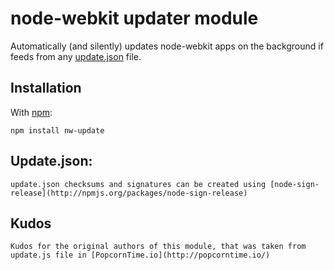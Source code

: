 node-webkit updater module
=======================================================

Automatically (and silently) updates node-webkit apps on the background
if feeds from any [update.json](http://torrentv.github.io/update.json) file.

## Installation 

With [npm](http://npmjs.org):

    npm install nw-update

## Update.json:

    update.json checksums and signatures can be created using [node-sign-release](http://npmjs.org/packages/node-sign-release)

## Kudos

    Kudos for the original authors of this module, that was taken from update.js file in [PopcornTime.io](http://popcorntime.io/)
